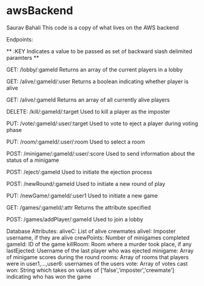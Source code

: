 # awsBackend
Saurav Bahali
This code is a copy of what lives on the AWS backend

Endpoints:

**
:KEY
Indicates a value to be passed as set of backward slash delimited paramters
**

GET: /lobby/:gameId
Returns an array of the current players in a lobby

GET: /alive/:gameId/:user
Returns a boolean indicating whether player is alive

GET: /alive/:gameId
Returns an array of all currently alive players

DELETE: /kill/:gameId/:target
Used to kill a player as the imposter

PUT: /vote/:gameId/:user/:target
Used to vote to eject a player during voting phase

PUT: /room/:gameId/:user/:room
Used to select a room

POST: /minigame/:gameId/:user/:score
Used to send information about the status of a minigame

POST: /eject/:gameId
Used to initiate the ejection process

POST: /newRound/:gameId
Used to initiate a new round of play

PUT: /newGame/:gameId/:user1
Used to initiate a new game

GET: /games/:gameId/:attr
Returns the attribute specified

POST: /games/addPlayer/:gameId
Used to join a lobby

Database Attributes:
aliveC: List of alive crewmates
aliveI: Imposter username, if they are alive
crewPoints: Number of minigames completed
gameId: ID of the game
killRoom: Room where a murder took place, if any
lastEjected: Username of the last player who was ejected
minigame: Array of minigame scores during the round
rooms: Array of rooms that players were in
user1,...,user6: usernames of the users
vote: Array of votes cast
won: String which takes on values of ['false','imposter','crewmate'] indicating who has won the game